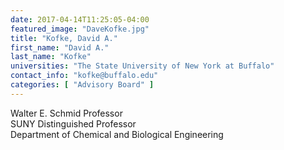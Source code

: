 ```yaml
---
date: 2017-04-14T11:25:05-04:00
featured_image: "DaveKofke.jpg"
title: "Kofke, David A."
first_name: "David A." 
last_name: "Kofke" 
universities: "The State University of New York at Buffalo"
contact_info: "kofke@buffalo.edu"
categories: [ "Advisory Board" ]
---
```


Walter E. Schmid Professor\
SUNY Distinguished Professor\
Department of Chemical and Biological Engineering




